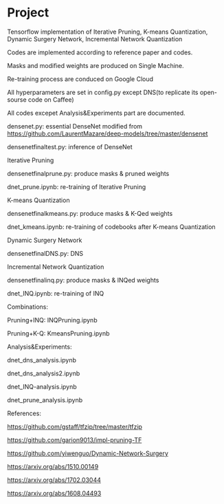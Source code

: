 # Project

Tensorflow implementation of Iterative Pruning, K-means Quantization, Dynamic Surgery Network, Incremental Network Quantization

Codes are implemented according to reference paper and codes.

Masks and modified weights are produced on Single Machine.

Re-training process are conduced on Google Cloud

All hyperparameters are set in config.py except DNS(to replicate its open-sourse code on Caffee)

All codes excepet Analysis&Experiments part are documented.

densenet.py: essential DenseNet modified from https://github.com/LaurentMazare/deep-models/tree/master/densenet

densenetfinaltest.py: inference of DenseNet

Iterative Pruning

densenetfinalprune.py: produce masks & pruned weights

dnet_prune.ipynb: re-training of Iterative Pruning

K-means Quantization

densenetfinalkmeans.py: produce masks & K-Qed weights

dnet_kmeans.ipynb: re-training of codebooks after K-means Quantization

Dynamic Surgery Network

densenetfinalDNS.py: DNS

Incremental Network Quantization

densenetfinalinq.py: produce masks & INQed weights

dnet_INQ.ipynb: re-training of INQ

Combinations:

Pruning+INQ: INQPruning.ipynb

Pruning+K-Q: KmeansPruning.ipynb

Analysis&Experiments:

dnet_dns_analysis.ipynb

dnet_dns_analysis2.ipynb

dnet_INQ-analysis.ipynb

dnet_prune_analysis.ipynb


References:

https://github.com/gstaff/tfzip/tree/master/tfzip

https://github.com/garion9013/impl-pruning-TF

https://github.com/yiwenguo/Dynamic-Network-Surgery

https://arxiv.org/abs/1510.00149

https://arxiv.org/abs/1702.03044

https://arxiv.org/abs/1608.04493
